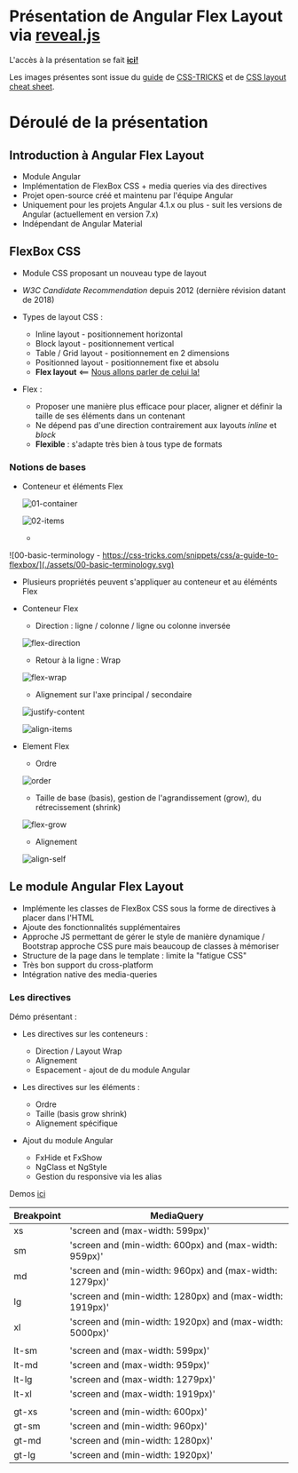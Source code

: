 # Présentation de Angular Flex Layout via [reveal.js](https://github.com/hakimel/reveal.js/)

L'accès à la présentation se fait [**ici!**](https://jeremybrochard.github.io/flex-layout-presentation/)


Les images présentes sont issue du [guide](https://css-tricks.com/snippets/css/a-guide-to-flexbox/) de [CSS-TRICKS](https://css-tricks.com/) et de [CSS layout cheat sheet](https://learn-the-web.algonquindesign.ca/topics/css-layout-cheat-sheet/#layout-mechanics).


# Déroulé de la présentation


## Introduction à Angular Flex Layout



- Module Angular
- Implémentation de FlexBox CSS + media queries via des directives
- Projet open-source créé et maintenu par l'équipe Angular
- Uniquement pour les projets Angular 4.1.x ou plus  - suit les versions de Angular (actuellement en version 7.x)
- Indépendant de Angular Material



## FlexBox CSS



- Module CSS proposant un nouveau type de layout
- *W3C Candidate Recommendation* depuis 2012 (dernière révision datant de 2018)
- Types de layout CSS :
  - Inline layout - positionnement horizontal
  - Block layout - positionnement vertical
  - Table / Grid layout  - positionnement en 2 dimensions
  - Positionned layout - positionnement fixe et absolu 
  - **Flex layout** <== <u>Nous allons parler de celui la!</u>



- Flex :
  - Proposer une manière plus efficace pour placer, aligner et définir la taille de ses éléments dans un contenant
  - Ne dépend pas d'une direction contrairement aux layouts *inline* et *block* 
  - **Flexible** : s'adapte très bien à tous type de formats 





### Notions de bases



- Conteneur et éléments Flex

  ![01-container](./assets/01-container.svg)

  ![02-items](./assets/02-items.svg)

  

  - 

![00-basic-terminology - https://css-tricks.com/snippets/css/a-guide-to-flexbox/](./assets/00-basic-terminology.svg)

- Plusieurs propriétés peuvent s'appliquer au conteneur et au éléménts Flex

- Conteneur Flex

  - Direction : ligne / colonne / ligne ou colonne inversée

  ![flex-direction](./assets/flex-direction.svg)

  - Retour à la ligne : Wrap

  ![flex-wrap](./assets/flex-wrap.svg)

  

  - Alignement sur l'axe principal / secondaire

  

  ![justify-content](./assets/justify-content.svg)

  ![align-items](./assets/align-items.svg)

- Element Flex

  - Ordre

  ![order](./assets/order.svg)

  

  - Taille de base (basis), gestion de l'agrandissement (grow), du rétrecissement (shrink)

  ![flex-grow](./assets/flex-grow.svg)

  

  - Alignement

  ![align-self](./assets/align-self.svg)



## Le module Angular Flex Layout



- Implémente les classes de FlexBox CSS sous la forme de directives à placer dans l'HTML
- Ajoute des fonctionnalités supplémentaires
- Approche JS permettant de gérer le style de manière dynamique / Bootstrap approche CSS pure mais beaucoup de classes à mémoriser
- Structure de la page dans le template : limite la "fatigue CSS"
- Très bon support du cross-platform
- Intégration native des media-queries 



### Les directives



Démo présentant :

- Les directives sur les conteneurs : 
  - Direction / Layout Wrap
  - Alignement
  - Espacement - ajout de du module Angular

- Les directives sur les éléments : 
  - Ordre
  - Taille (basis grow shrink)
  - Alignement spécifique

- Ajout du module Angular
  - FxHide et FxShow
  - NgClass et NgStyle
  - Gestion du responsive via les alias

Demos [ici](https://stackblitz.com/github/jeremybrochard/flex-layout-demos)


| Breakpoint | MediaQuery                                               |
| ---------- | -------------------------------------------------------- |
| xs         | 'screen and (max-width: 599px)'                          |
| sm         | 'screen and (min-width: 600px) and (max-width: 959px)'   |
| md         | 'screen and (min-width: 960px) and (max-width: 1279px)'  |
| lg         | 'screen and (min-width: 1280px) and (max-width: 1919px)' |
| xl         | 'screen and (min-width: 1920px) and (max-width: 5000px)' |
|            |                                                          |
| lt-sm      | 'screen and (max-width: 599px)'                          |
| lt-md      | 'screen and (max-width: 959px)'                          |
| lt-lg      | 'screen and (max-width: 1279px)'                         |
| lt-xl      | 'screen and (max-width: 1919px)'                         |
|            |                                                          |
| gt-xs      | 'screen and (min-width: 600px)'                          |
| gt-sm      | 'screen and (min-width: 960px)'                          |
| gt-md      | 'screen and (min-width: 1280px)'                         |
| gt-lg      | 'screen and (min-width: 1920px)'                         |



